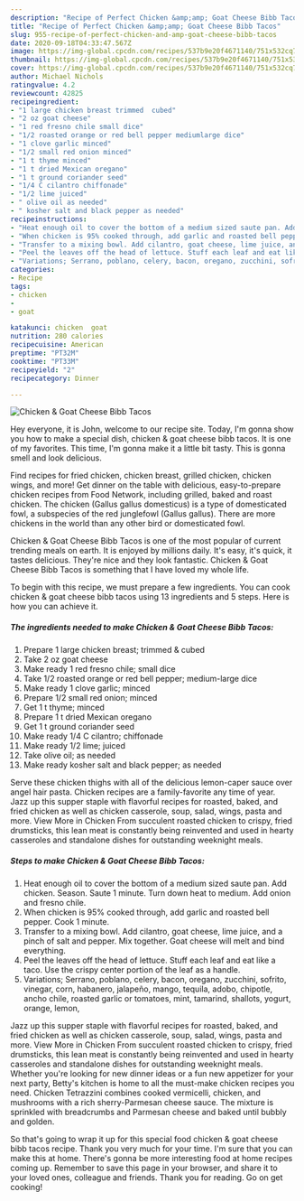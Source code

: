 ```yaml
---
description: "Recipe of Perfect Chicken &amp;amp; Goat Cheese Bibb Tacos"
title: "Recipe of Perfect Chicken &amp;amp; Goat Cheese Bibb Tacos"
slug: 955-recipe-of-perfect-chicken-and-amp-goat-cheese-bibb-tacos
date: 2020-09-18T04:33:47.567Z
image: https://img-global.cpcdn.com/recipes/537b9e20f4671140/751x532cq70/chicken-goat-cheese-bibb-tacos-recipe-main-photo.jpg
thumbnail: https://img-global.cpcdn.com/recipes/537b9e20f4671140/751x532cq70/chicken-goat-cheese-bibb-tacos-recipe-main-photo.jpg
cover: https://img-global.cpcdn.com/recipes/537b9e20f4671140/751x532cq70/chicken-goat-cheese-bibb-tacos-recipe-main-photo.jpg
author: Michael Nichols
ratingvalue: 4.2
reviewcount: 42825
recipeingredient:
- "1 large chicken breast trimmed  cubed"
- "2 oz goat cheese"
- "1 red fresno chile small dice"
- "1/2 roasted orange or red bell pepper mediumlarge dice"
- "1 clove garlic minced"
- "1/2 small red onion minced"
- "1 t thyme minced"
- "1 t dried Mexican oregano"
- "1 t ground coriander seed"
- "1/4 C cilantro chiffonade"
- "1/2 lime juiced"
- " olive oil as needed"
- " kosher salt and black pepper as needed"
recipeinstructions:
- "Heat enough oil to cover the bottom of a medium sized saute pan. Add chicken. Season. Saute 1 minute. Turn down heat to medium. Add onion and fresno chile."
- "When chicken is 95% cooked through, add garlic and roasted bell pepper. Cook 1 minute."
- "Transfer to a mixing bowl. Add cilantro, goat cheese, lime juice, and a pinch of salt and pepper. Mix together. Goat cheese will melt and bind everything."
- "Peel the leaves off the head of lettuce. Stuff each leaf and eat like a taco. Use the crispy center portion of the leaf as a handle."
- "Variations; Serrano, poblano, celery, bacon, oregano, zucchini, sofrito, vinegar, corn, habanero, jalapeño, mango, tequila, adobo, chipotle, ancho chile, roasted garlic or tomatoes, mint, tamarind, shallots, yogurt, orange, lemon,"
categories:
- Recipe
tags:
- chicken
- 
- goat

katakunci: chicken  goat 
nutrition: 280 calories
recipecuisine: American
preptime: "PT32M"
cooktime: "PT33M"
recipeyield: "2"
recipecategory: Dinner

---
```



![Chicken &amp; Goat Cheese Bibb Tacos](https://img-global.cpcdn.com/recipes/537b9e20f4671140/751x532cq70/chicken-goat-cheese-bibb-tacos-recipe-main-photo.jpg)

Hey everyone, it is John, welcome to our recipe site. Today, I'm gonna show you how to make a special dish, chicken &amp; goat cheese bibb tacos. It is one of my favorites. This time, I'm gonna make it a little bit tasty. This is gonna smell and look delicious.

Find recipes for fried chicken, chicken breast, grilled chicken, chicken wings, and more! Get dinner on the table with delicious, easy-to-prepare chicken recipes from Food Network, including grilled, baked and roast chicken. The chicken (Gallus gallus domesticus) is a type of domesticated fowl, a subspecies of the red junglefowl (Gallus gallus). There are more chickens in the world than any other bird or domesticated fowl.

Chicken &amp; Goat Cheese Bibb Tacos is one of the most popular of current trending meals on earth. It is enjoyed by millions daily. It's easy, it's quick, it tastes delicious. They're nice and they look fantastic. Chicken &amp; Goat Cheese Bibb Tacos is something that I have loved my whole life.


To begin with this recipe, we must prepare a few ingredients. You can cook chicken &amp; goat cheese bibb tacos using 13 ingredients and 5 steps. Here is how you can achieve it.

<!--inarticleads1-->

##### The ingredients needed to make Chicken &amp; Goat Cheese Bibb Tacos:

1. Prepare 1 large chicken breast; trimmed &amp; cubed
1. Take 2 oz goat cheese
1. Make ready 1 red fresno chile; small dice
1. Take 1/2 roasted orange or red bell pepper; medium-large dice
1. Make ready 1 clove garlic; minced
1. Prepare 1/2 small red onion; minced
1. Get 1 t thyme; minced
1. Prepare 1 t dried Mexican oregano
1. Get 1 t ground coriander seed
1. Make ready 1/4 C cilantro; chiffonade
1. Make ready 1/2 lime; juiced
1. Take  olive oil; as needed
1. Make ready  kosher salt and black pepper; as needed


Serve these chicken thighs with all of the delicious lemon-caper sauce over angel hair pasta. Chicken recipes are a family-favorite any time of year. Jazz up this supper staple with flavorful recipes for roasted, baked, and fried chicken as well as chicken casserole, soup, salad, wings, pasta and more. View More in Chicken From succulent roasted chicken to crispy, fried drumsticks, this lean meat is constantly being reinvented and used in hearty casseroles and standalone dishes for outstanding weeknight meals. 

<!--inarticleads2-->

##### Steps to make Chicken &amp; Goat Cheese Bibb Tacos:

1. Heat enough oil to cover the bottom of a medium sized saute pan. Add chicken. Season. Saute 1 minute. Turn down heat to medium. Add onion and fresno chile.
1. When chicken is 95% cooked through, add garlic and roasted bell pepper. Cook 1 minute.
1. Transfer to a mixing bowl. Add cilantro, goat cheese, lime juice, and a pinch of salt and pepper. Mix together. Goat cheese will melt and bind everything.
1. Peel the leaves off the head of lettuce. Stuff each leaf and eat like a taco. Use the crispy center portion of the leaf as a handle.
1. Variations; Serrano, poblano, celery, bacon, oregano, zucchini, sofrito, vinegar, corn, habanero, jalapeño, mango, tequila, adobo, chipotle, ancho chile, roasted garlic or tomatoes, mint, tamarind, shallots, yogurt, orange, lemon,


Jazz up this supper staple with flavorful recipes for roasted, baked, and fried chicken as well as chicken casserole, soup, salad, wings, pasta and more. View More in Chicken From succulent roasted chicken to crispy, fried drumsticks, this lean meat is constantly being reinvented and used in hearty casseroles and standalone dishes for outstanding weeknight meals. Whether you&#39;re looking for new dinner ideas or a fun new appetizer for your next party, Betty&#39;s kitchen is home to all the must-make chicken recipes you need. Chicken Tetrazzini combines cooked vermicelli, chicken, and mushrooms with a rich sherry-Parmesan cheese sauce. The mixture is sprinkled with breadcrumbs and Parmesan cheese and baked until bubbly and golden. 

So that's going to wrap it up for this special food chicken &amp; goat cheese bibb tacos recipe. Thank you very much for your time. I'm sure that you can make this at home. There's gonna be more interesting food at home recipes coming up. Remember to save this page in your browser, and share it to your loved ones, colleague and friends. Thank you for reading. Go on get cooking!
